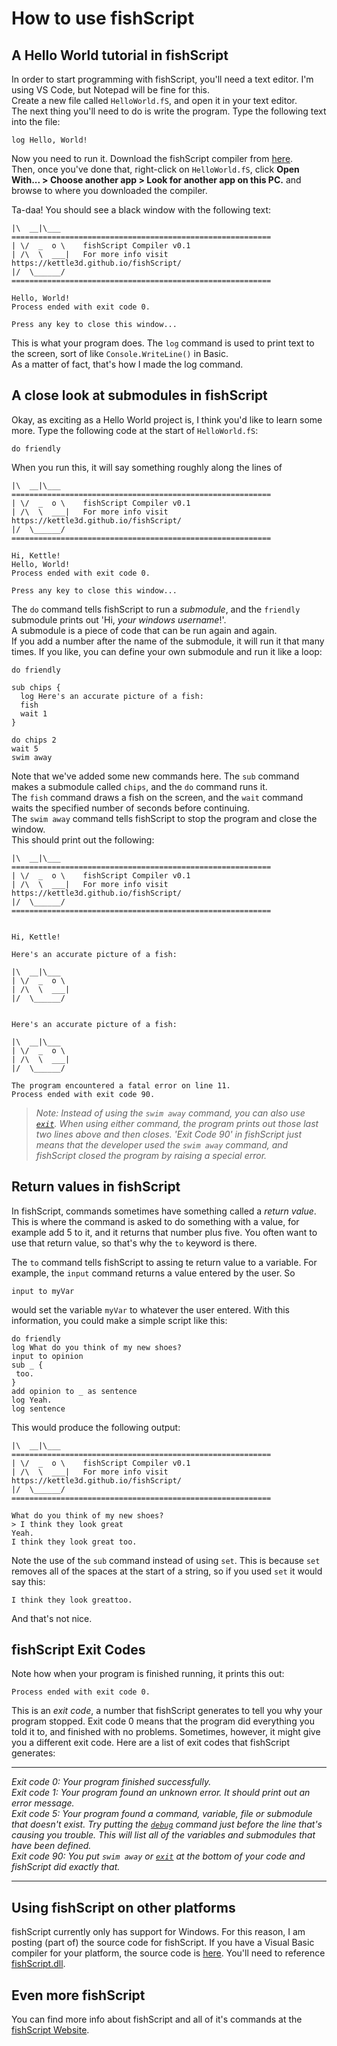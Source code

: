 How to use fishScript
===

A Hello World tutorial in fishScript
---

In order to start programming with fishScript, you'll need a text editor. I'm using VS Code, but Notepad will be fine for this.  
Create a new file called `HelloWorld.fS`, and open it in your text editor.  
The next thing you'll need to do is write the program. Type the following text into the file:  
```
log Hello, World!
```

Now you need to run it. Download the fishScript compiler from [here](https://kettle3d.github.io/fishScript/win.exe).  
Then, once you've done that, right-click on `HelloWorld.fS`, click **Open With... > Choose another app > Look for another app on this PC.** and browse to where you downloaded the compiler. 

Ta-daa! You should see a black window with the following text:
```
|\  __|\___     ==========================================================
| \/  _  o \    fishScript Compiler v0.1
| /\  \  ___|   For more info visit https://kettle3d.github.io/fishScript/
|/  \______/    ==========================================================

Hello, World!
Process ended with exit code 0.

Press any key to close this window...
```

This is what your program does. The `log` command is used to print text to the screen, sort of like `Console.WriteLine()` in Basic.  
As a matter of fact, that's how I made the log command.

A close look at submodules in fishScript
---

Okay, as exciting as a Hello World project is, I think you'd like to learn some more. Type the following code at the start of `HelloWorld.fS`:
```
do friendly
```
When you run this, it will say something roughly along the lines of
```
|\  __|\___     ==========================================================
| \/  _  o \    fishScript Compiler v0.1
| /\  \  ___|   For more info visit https://kettle3d.github.io/fishScript/
|/  \______/    ==========================================================

Hi, Kettle!
Hello, World!
Process ended with exit code 0.

Press any key to close this window...
```
The `do` command tells fishScript to run a *submodule*, and the `friendly` submodule prints out 'Hi, *your windows username*!'.  
A submodule is a piece of code that can be run again and again.  
If you add a number after the name of the submodule, it will run it that many times. If you like, you can define your own submodule and run it like a loop:
```
do friendly

sub chips {
  log Here's an accurate picture of a fish:
  fish
  wait 1
}

do chips 2
wait 5
swim away
```
Note that we've added some new commands here. The `sub` command makes a submodule called `chips`, and the `do` command runs it.  
The `fish` command draws a fish on the screen, and the `wait` command waits the specified number of seconds before continuing.  
The `swim away` command tells fishScript to stop the program and close the window.  
This should print out the following:
```
|\  __|\___     ==========================================================
| \/  _  o \    fishScript Compiler v0.1
| /\  \  ___|   For more info visit https://kettle3d.github.io/fishScript/
|/  \______/    ==========================================================


Hi, Kettle!

Here's an accurate picture of a fish:

|\  __|\___
| \/  _  o \
| /\  \  ___|
|/  \______/


Here's an accurate picture of a fish:

|\  __|\___
| \/  _  o \
| /\  \  ___|
|/  \______/

The program encountered a fatal error on line 11.
Process ended with exit code 90.
```
> *Note: Instead of using the `swim away` command, you can also use [`exit`](https://kettle3d.github.io/fishScript/#exit). When using either command, the program prints out those last two lines above and then closes. 'Exit Code 90' in fishScript just means that the developer used the `swim away` command, and fishScript closed the program by raising a special error.*

Return values in fishScript
---
In fishScript, commands sometimes have something called a *return value*. This is where the command is asked to do something with a value, for example add 5 to it, and it returns that number plus five. You often want to use that return value, so that's why the `to` keyword is there.  

The `to` command tells fishScript to assing te return value to a variable. For example, the `input` command returns a value entered by the user. So
```
input to myVar
```
would set the variable `myVar` to whatever the user entered. With this information, you could make a simple script like this:
```
do friendly
log What do you think of my new shoes?
input to opinion
sub _ {
 too.
}
add opinion to _ as sentence
log Yeah.
log sentence
```
This would produce the following output:
```
|\  __|\___     ==========================================================
| \/  _  o \    fishScript Compiler v0.1
| /\  \  ___|   For more info visit https://kettle3d.github.io/fishScript/
|/  \______/    ==========================================================

What do you think of my new shoes?
> I think they look great
Yeah.
I think they look great too.
```

Note the use of the `sub` command instead of using `set`. This is because `set` removes all of the spaces at the start of a string, so if you used `set` it would say this:
```
I think they look greattoo.
```
And that's not nice.

fishScript Exit Codes
---
Note how when your program is finished running, it prints this out:
```
Process ended with exit code 0.
```
This is an *exit code*, a number that fishScript generates to tell you why your program stopped. Exit code 0 means that the program did everything you told it to, and finished with no problems. Sometimes, however, it might give you a different exit code. Here are a list of exit codes that fishScript generates:

***
*Exit code 0: Your program finished successfully.  
Exit code 1: Your program found an unknown error. It should print out an error message.  
Exit code 5: Your program found a command, variable, file or submodule that doesn't exist. Try putting the [`debug`](https://kettle3d.github.io/fishScript/#debug) command just before the line that's causing you trouble. This will list all of the variables and submodules that have been defined.  
Exit code 90: You put `swim away` or [`exit`](https://kettle3d.github.io/fishScript/#exit) at the bottom of your code and fishScript did exactly that.*  
***

Using fishScript on other platforms
---
fishScript currently only has support for Windows. For this reason, I am posting (part of) the source code for fishScript. If you have a Visual Basic compiler for your platform, the source code is [here](https://github.com/Kettle3D/fishScript/blob/master/fS.vb). You'll need to reference [fishScript.dll](https://github.com/Kettle3D/fishScript/raw/master/fishScript.dll).

Even more fishScript
---
You can find more info about fishScript and all of it's commands at the [fishScript Website](https://kettle3d.github.io/fishScript/).
